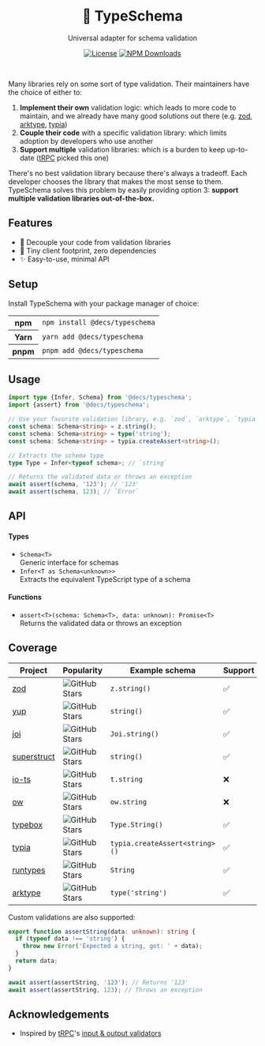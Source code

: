<div id="header">
  <h1 align="center">🛵 TypeSchema</h1>
  <p align="center">Universal adapter for schema validation</p>
  <p align="center">
  <a href="https://opensource.org/licenses/MIT" rel="nofollow"><img src="https://img.shields.io/github/license/decs/typeschema" alt="License"></a>
  <a href="https://www.npmjs.com/package/@decs/typeschema" rel="nofollow"><img src="https://img.shields.io/npm/dw/@decs/typeschema.svg" alt="NPM Downloads"></a>
  </p>

  <br />
</div>

Many libraries rely on some sort of type validation. Their maintainers have the choice of either to:

1. ⁠**Implement their own** validation logic: which leads to more code to maintain, and we already have many good solutions out there (e.g. [zod](https://zod.dev), [arktype](https://arktype.io), [typia](https://typia.io))
1. **Couple their code** with a specific validation library: which limits adoption by developers who use another
1. **Support multiple** validation libraries: which is a burden to keep up-to-date ([tRPC](https://trpc.io/) picked this one)

There's no best validation library because there's always a tradeoff. Each developer chooses the library that makes the most sense to them. TypeSchema solves this problem by easily providing option 3: **support multiple validation libraries out-of-the-box.**

## Features

- 🚀 Decouple your code from validation libraries
- 🍃 Tiny client footprint, zero dependencies
- ✨ Easy-to-use, minimal API

## Setup

Install TypeSchema with your package manager of choice:

<table>
  <tr>
    <th>npm</th>
    <td><code>npm install @decs/typeschema</code></td>
  </tr>
  <tr>
    <th>Yarn</th>
    <td><code>yarn add @decs/typeschema</code></td>
  </tr>
  <tr>
    <th>pnpm</th>
    <td><code>pnpm add @decs/typeschema</code></td>
  </tr>
</table>

## Usage

```ts
import type {Infer, Schema} from '@decs/typeschema';
import {assert} from '@decs/typeschema';

// Use your favorite validation library, e.g. `zod`, `arktype`, `typia`
const schema: Schema<string> = z.string();
const schema: Schema<string> = type('string');
const schema: Schema<string> = typia.createAssert<string>();

// Extracts the schema type
type Type = Infer<typeof schema>; // `string`

// Returns the validated data or throws an exception
await assert(schema, '123'); // '123'
await assert(schema, 123); // `Error`
```

## API

#### Types

- `Schema<T>`<br />Generic interface for schemas
- `Infer<T as Schema<unknown>>`<br />Extracts the equivalent TypeScript type of a schema

#### Functions

- `assert<T>(schema: Schema<T>, data: unknown): Promise<T>`<br />Returns the validated data or throws an exception

## Coverage

| Project                                            | Popularity                                                                                       | Example schema                 | Support |
| -------------------------------------------------- | ------------------------------------------------------------------------------------------------ | ------------------------------ | ------- |
| [zod](https://zod.dev)                             | ![GitHub Stars](https://img.shields.io/github/stars/colinhacks/zod.svg?style=social)             | `z.string()`                   | ✅      |
| [yup](https://github.com/jquense/yup)              | ![GitHub Stars](https://img.shields.io/github/stars/jquense/yup.svg?style=social)                | `string()`                     | ✅      |
| [joi](https://joi.dev)                             | ![GitHub Stars](https://img.shields.io/github/stars/hapijs/joi.svg?style=social)                 | `Joi.string()`                 | ✅      |
| [superstruct](https://docs.superstructjs.org)      | ![GitHub Stars](https://img.shields.io/github/stars/ianstormtaylor/superstruct.svg?style=social) | `string()`                     | ✅      |
| [io-ts](https://gcanti.github.io/io-ts)            | ![GitHub Stars](https://img.shields.io/github/stars/gcanti/io-ts.svg?style=social)               | `t.string`                     | ❌      |
| [ow](https://sindresorhus.com/ow)                  | ![GitHub Stars](https://img.shields.io/github/stars/sindresorhus/ow.svg?style=social)            | `ow.string`                    | ❌      |
| [typebox](https://github.com/sinclairzx81/typebox) | ![GitHub Stars](https://img.shields.io/github/stars/sinclairzx81/typebox.svg?style=social)       | `Type.String()`                | ✅      |
| [typia](https://typia.io)                          | ![GitHub Stars](https://img.shields.io/github/stars/samchon/typia.svg?style=social)              | `typia.createAssert<string>()` | ✅      |
| [runtypes](https://github.com/pelotom/runtypes)    | ![GitHub Stars](https://img.shields.io/github/stars/pelotom/runtypes.svg?style=social)           | `String`                       | ✅      |
| [arktype](https://arktype.io)                      | ![GitHub Stars](https://img.shields.io/github/stars/arktypeio/arktype.svg?style=social)          | `type('string')`               | ✅      |

Custom validations are also supported:

```ts
export function assertString(data: unknown): string {
  if (typeof data !== 'string') {
    throw new Error('Expected a string, got: ' + data);
  }
  return data;
}

await assert(assertString, '123'); // Returns '123'
await assert(assertString, 123); // Throws an exception
```

## Acknowledgements

- Inspired by [tRPC](https://trpc.io/)'s [input & output validators](https://trpc.io/docs/server/validators)
